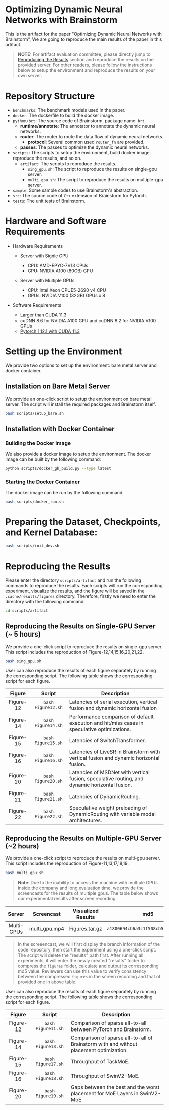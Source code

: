 # Optimizing Dynamic Neural Networks with Brainstorm

This is the artifact for the paper "Optimizing Dynamic Neural Networks with Brainstorm", We are going to reproduce the main results of the paper in this artifact.

> **NOTE:** For artifact evaluation committee, please directly jump to [Reproducing the Results](#reproducing-the-results) section and reproduce the results on the provided server. For other readers, please follow the instructions below to setup the environment and reproduce the results on your own server.

# Repository Structure

- `benchmarks`: The benchmark models used in the paper.
- `docker`: The dockerfile to build the docker image.
- `python/brt`: The source code of Brainstorm, package name: `brt`.
  - **runtime/annotate**: The annotator to annotate the dynamic neural networks.
  - **router**: The router to route the data flow of dynamic neural networks.
    - **protocol**: Several common used `router_fn` are provided.
  - **passes**: The passes to optimize the dynamic neural networks.
- `scripts`: The scripts to setup the environment, build docker image, reproduce the results, and so on.
  - `artifact`: The scripts to reproduce the results.
    - `sing_gpu.sh`: The script to reproduce the results on single-gpu server.
    - `multi_gpu.sh`: The script to reproduce the results on multiple-gpu server.
- `sample`: Some sample codes to use Brainstorm's abstraction.
- `src`: The source code of `C++` extension of Brainstorm for Pytorch.
- `tests`: The unit tests of Brainstorm.

# Hardware and Software Requirements

- Hardware Requirements
  - Server with Signle GPU
    - CPU: AMD-EPYC-7V13 CPUs
    - GPU: NVIDIA A100 (80GB) GPU

  - Server with Multiple GPUs
    - CPU: Intel Xeon CPUE5-2690 v4 CPU
    - GPUs: NVIDIA V100 (32GB) GPUs x 8

- Software Requirements
  - Larger than CUDA 11.3
  - cuDNN 8.6 for NVIDIA A100 GPU and cuDNN 8.2 for NVIDIA V100 GPUs
  - [Pytorch 1.12.1 with CUDA 11.3](https://pytorch.org/get-started/previous-versions/#v1121)

# Setting up the Environment

We provide two options to set up the environment: bare metal server and docker container.

## Installation on Bare Metal Server

We provide an one-click script to setup the environment on bare metal server. The script will install the required packages and Brainstorm itself.

```bash
bash scripts/setup_bare.sh
```

## Installation with Docker Container

### Building the Docker Image

We also provide a docker image to setup the environment. The docker image can be built by the following command:

```bash
python scripts/docker_gh_build.py --type latest
```

### Starting the Docker Container

The docker image can be run by the following command:

```bash
bash scripts/docker_run.sh
```

# Preparing the Dataset, Checkpoints, and Kernel Database:

```bash
bash scripts/init_dev.sh
```

# Reproducing the Results


Please enter the directory `scripts/artifact` and run the following commands to reproduce the results. Each scripts will run the corresponding experiment, visualize the results, and the figure will be saved in the `.cache/results/figures` directory. Therefore, firstly we need to enter the directory with the following command:

```bash
cd scripts/artifact
```

## Reproducing the Results on Single-GPU Server (~ 5 hours)

We provide a one-click script to reproduce the results on single-gpu server. This script includes the reproduction of  Figure-12,14,15,16,20,21,22.
```bash
bash sing_gpu.sh
```

User can also reproduce the results of each figure separately by running the corresponding script. The following table shows the corresponding script for each figure.

|  Figure   |       Script       | Description                                                                                   |
| :-------: | :----------------: | --------------------------------------------------------------------------------------------- |
| Figure-12 | `bash Figure12.sh` | Latencies of serial execution, vertical fusion and dynamic horizontal fusion                  |
| Figure-14 | `bash Figure14.sh` | Performance comparison of default execution and hit/miss cases in speculative optimizations.  |
| Figure-15 | `bash Figure15.sh` | Latencies of SwitchTransformer.                                                               |
| Figure-16 | `bash Figure16.sh` | Latencies of LiveSR in Brainstorm with vertical fusion and dynamic horizontal fusion.         |
| Figure-20 | `bash Figure20.sh` | Latencies of MSDNet with vertical fusion, speculative routing, and dynamic horizontal fusion. |
| Figure-21 | `bash Figure21.sh` | Latencies of DynamicRouting.                                                                  |
| Figure-22 | `bash Figure22.sh` | Speculative weight preloading of DynamicRouting with variable model architectures.            |


## Reproducing the Results on Multiple-GPU Server (~2 hours)
We provide a one-click script to reproduce the results on multi-gpu server. This script includes the reproduction of  Figure-11,13,17,18,19.

```bash
bash multi_gpu.sh
```
> **Note**: Due to the inability to access the machine with multiple GPUs inside the company and long evaluation time, we provide the screencasts for the results of multiple gpus. The table below shows our experimental results after screen recording.

|   Server   |                                               Screencast                                               |                                          Visualized Results                                          |                md5                 |
| :--------: | :----------------------------------------------------------------------------------------------------: | :--------------------------------------------------------------------------------------------------: | :--------------------------------: |
| Multi-GPUs | [multi_gpu.mp4](https://drive.google.com/file/d/1ajXGo2wDrLfVioqH8iTuTVFmXS4OReRs/view?usp=share_link) | [Figures.tar.gz](https://drive.google.com/file/d/12-4z2sKjxfhl8FzVPbSlvw48J9JKiHWQ/view?usp=sharing) | `a1800694cb6a3c1f508cb57905dff498` |

> In the screeencast, we will first display the branch information of the code repository, then start the experiment using a one-click script. The script will delete the "results" path first. After running all experiments, it will enter the newly created "results" folder to compress the `figures` folder, calculate and output its corresponding md5 value. Reviewers can use this value to verify consistency between the compressed `figures` in the screen recording and that of provided one in above table.

User can also reproduce the results of each figure separately by running the corresponding script. The following table shows the corresponding script for each figure.

|  Figure   |       Script       | Description                                                                            |
| :-------: | :----------------: | -------------------------------------------------------------------------------------- |
| Figure-12 | `bash Figure11.sh` | Comparison of sparse all-to-all between PyTorch and Brainstorm.                        |
| Figure-14 | `bash Figure13.sh` | Comparison of sparse all-to-all of Brainstorm with and without placement optimization. |
| Figure-15 | `bash Figure17.sh` | Throughput of TaskMoE.                                                                 |
| Figure-16 | `bash Figure18.sh` | Throughput of SwinV2-MoE.                                                              |
| Figure-20 | `bash Figure19.sh` | Gaps between the best and the worst placement for MoE Layers in SwinV2-MoE             |